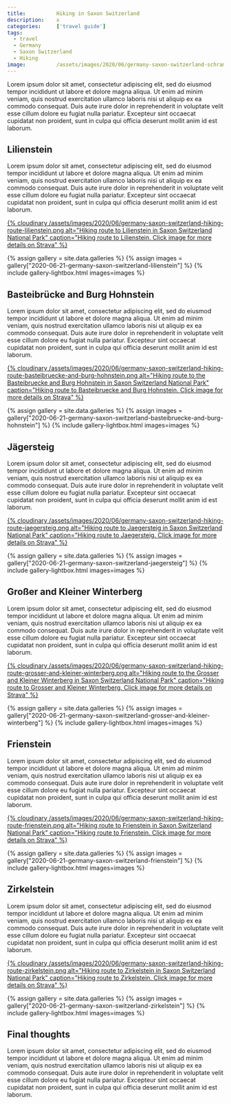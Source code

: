```yaml
---
title:			Hiking in Saxon Switzerland
description:	x
categories:		['travel guide']
tags:			
  - travel
  - Germany
  - Saxon Switzerland
  - Hiking
image:			/assets/images/2020/06/germany-saxon-switzerland-schrammsteine.jpeg
---
```



Lorem ipsum dolor sit amet, consectetur adipiscing elit, sed do eiusmod tempor incididunt ut labore et dolore magna aliqua. Ut enim ad minim veniam, quis nostrud exercitation ullamco laboris nisi ut aliquip ex ea commodo consequat. Duis aute irure dolor in reprehenderit in voluptate velit esse cillum dolore eu fugiat nulla pariatur. Excepteur sint occaecat cupidatat non proident, sunt in culpa qui officia deserunt mollit anim id est laborum.

## Lilienstein

Lorem ipsum dolor sit amet, consectetur adipiscing elit, sed do eiusmod tempor incididunt ut labore et dolore magna aliqua. Ut enim ad minim veniam, quis nostrud exercitation ullamco laboris nisi ut aliquip ex ea commodo consequat. Duis aute irure dolor in reprehenderit in voluptate velit esse cillum dolore eu fugiat nulla pariatur. Excepteur sint occaecat cupidatat non proident, sunt in culpa qui officia deserunt mollit anim id est laborum.

<a href="https://www.strava.com/activities/saxon-switzerland-lilienstein-3607901597?utm_campaign=ride_share&utm_content=2347241&utm_medium=widget&utm_source=localhost" target="_blank">{% cloudinary /assets/images/2020/06/germany-saxon-switzerland-hiking-route-lilienstein.png alt="Hiking route to Lilienstein in Saxon Switzerland National Park" caption="Hiking route to Lilienstein. Click image for more details on Strava" %}</a>

{% assign gallery = site.data.galleries %}
{% assign images = gallery["2020-06-21-germany-saxon-switzerland-lilienstein"] %}
{% include gallery-lightbox.html images=images %}

## Basteibrücke and Burg Hohnstein

Lorem ipsum dolor sit amet, consectetur adipiscing elit, sed do eiusmod tempor incididunt ut labore et dolore magna aliqua. Ut enim ad minim veniam, quis nostrud exercitation ullamco laboris nisi ut aliquip ex ea commodo consequat. Duis aute irure dolor in reprehenderit in voluptate velit esse cillum dolore eu fugiat nulla pariatur. Excepteur sint occaecat cupidatat non proident, sunt in culpa qui officia deserunt mollit anim id est laborum.

<a href="https://www.strava.com/activities/saxon-switzerland-basteibr%C3%BCcke-and-burg-hohnstein-3525711698?utm_campaign=ride_share&utm_content=2347241&utm_medium=widget&utm_source=localhost" target="_blank">{% cloudinary /assets/images/2020/06/germany-saxon-switzerland-hiking-route-basteibruecke-and-burg-hohnstein.png alt="Hiking route to the Basteibruecke and Burg Hohnstein in Saxon Switzerland National Park" caption="Hiking route to Basteibruecke and Burg Hohnstein. Click image for more details on Strava" %}</a>

{% assign gallery = site.data.galleries %}
{% assign images = gallery["2020-06-21-germany-saxon-switzerland-basteibruecke-and-burg-hohnstein"] %}
{% include gallery-lightbox.html images=images %}

## Jägersteig

Lorem ipsum dolor sit amet, consectetur adipiscing elit, sed do eiusmod tempor incididunt ut labore et dolore magna aliqua. Ut enim ad minim veniam, quis nostrud exercitation ullamco laboris nisi ut aliquip ex ea commodo consequat. Duis aute irure dolor in reprehenderit in voluptate velit esse cillum dolore eu fugiat nulla pariatur. Excepteur sint occaecat cupidatat non proident, sunt in culpa qui officia deserunt mollit anim id est laborum.

<a href="https://www.strava.com/activities/saxon-switzerland-j%C3%A4gersteig-3525707308?utm_campaign=ride_share&utm_content=2347241&utm_medium=widget&utm_source=localhost" target="_blank">{% cloudinary /assets/images/2020/06/germany-saxon-switzerland-hiking-route-jaegersteig.png alt="Hiking route to Jaegersteig in Saxon Switzerland National Park" caption="Hiking route to Jaegersteig. Click image for more details on Strava" %}</a>

{% assign gallery = site.data.galleries %}
{% assign images = gallery["2020-06-21-germany-saxon-switzerland-jaegersteig"] %}
{% include gallery-lightbox.html images=images %}

## Großer and Kleiner Winterberg

Lorem ipsum dolor sit amet, consectetur adipiscing elit, sed do eiusmod tempor incididunt ut labore et dolore magna aliqua. Ut enim ad minim veniam, quis nostrud exercitation ullamco laboris nisi ut aliquip ex ea commodo consequat. Duis aute irure dolor in reprehenderit in voluptate velit esse cillum dolore eu fugiat nulla pariatur. Excepteur sint occaecat cupidatat non proident, sunt in culpa qui officia deserunt mollit anim id est laborum.

<a href="https://www.strava.com/activities/saxon-switzerland-gro%C3%9Fer-and-kleiner-winterberg-3514868593?utm_campaign=ride_share&utm_content=2347241&utm_medium=widget&utm_source=localhost" target="_blank">{% cloudinary /assets/images/2020/06/germany-saxon-switzerland-hiking-route-grosser-and-kleiner-winterberg.png alt="Hiking route to the Grosser and Kleiner Winterberg in Saxon Switzerland National Park" caption="Hiking route to Grosser and Kleiner Winterberg. Click image for more details on Strava" %}</a>

{% assign gallery = site.data.galleries %}
{% assign images = gallery["2020-06-21-germany-saxon-switzerland-grosser-and-kleiner-winterberg"] %}
{% include gallery-lightbox.html images=images %}

## Frienstein

Lorem ipsum dolor sit amet, consectetur adipiscing elit, sed do eiusmod tempor incididunt ut labore et dolore magna aliqua. Ut enim ad minim veniam, quis nostrud exercitation ullamco laboris nisi ut aliquip ex ea commodo consequat. Duis aute irure dolor in reprehenderit in voluptate velit esse cillum dolore eu fugiat nulla pariatur. Excepteur sint occaecat cupidatat non proident, sunt in culpa qui officia deserunt mollit anim id est laborum.

<a href="https://www.strava.com/activities/saxon-switzerland-frienstein-3509793203?utm_campaign=ride_share&utm_content=2347241&utm_medium=widget&utm_source=localhost" target="_blank">{% cloudinary /assets/images/2020/06/germany-saxon-switzerland-hiking-route-frienstein.png alt="Hiking route to Frienstein in Saxon Switzerland National Park" caption="Hiking route to Frienstein. Click image for more details on Strava" %}</a>

{% assign gallery = site.data.galleries %}
{% assign images = gallery["2020-06-21-germany-saxon-switzerland-frienstein"] %}
{% include gallery-lightbox.html images=images %}

## Zirkelstein

Lorem ipsum dolor sit amet, consectetur adipiscing elit, sed do eiusmod tempor incididunt ut labore et dolore magna aliqua. Ut enim ad minim veniam, quis nostrud exercitation ullamco laboris nisi ut aliquip ex ea commodo consequat. Duis aute irure dolor in reprehenderit in voluptate velit esse cillum dolore eu fugiat nulla pariatur. Excepteur sint occaecat cupidatat non proident, sunt in culpa qui officia deserunt mollit anim id est laborum.

<a href="https://www.strava.com/activities/saxon-switzerland-zirkelstein-3508271311?utm_campaign=ride_share&utm_content=2347241&utm_medium=widget&utm_source=localhost" target="_blank">{% cloudinary /assets/images/2020/06/germany-saxon-switzerland-hiking-route-zirkelstein.png alt="Hiking route to Zirkelstein in Saxon Switzerland National Park" caption="Hiking route to Zirkelstein. Click image for more details on Strava" %}</a>

{% assign gallery = site.data.galleries %}
{% assign images = gallery["2020-06-21-germany-saxon-switzerland-zirkelstein"] %}
{% include gallery-lightbox.html images=images %}

## Final thoughts 

Lorem ipsum dolor sit amet, consectetur adipiscing elit, sed do eiusmod tempor incididunt ut labore et dolore magna aliqua. Ut enim ad minim veniam, quis nostrud exercitation ullamco laboris nisi ut aliquip ex ea commodo consequat. Duis aute irure dolor in reprehenderit in voluptate velit esse cillum dolore eu fugiat nulla pariatur. Excepteur sint occaecat cupidatat non proident, sunt in culpa qui officia deserunt mollit anim id est laborum.